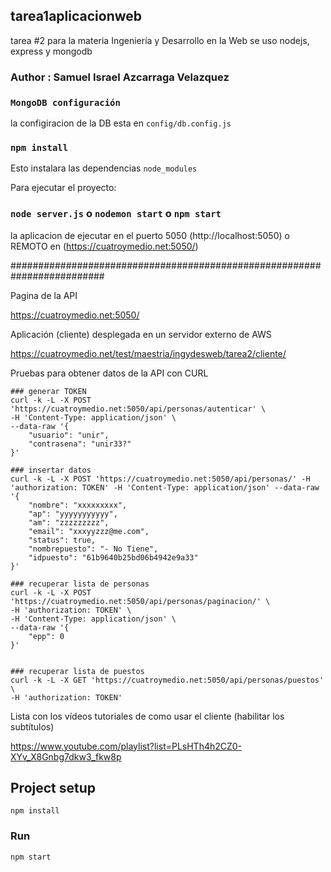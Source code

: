 ## tarea1aplicacionweb
tarea #2 para la materia Ingeniería y Desarrollo en la Web se uso nodejs, express y mongodb

### Author : Samuel Israel Azcarraga Velazquez

### `MongoDB configuración`
la configiracion de la DB esta en  `config/db.config.js`

### `npm install`

Esto instalara las dependencias `node_modules`

Para ejecutar el proyecto:

### `node server.js` o `nodemon start` o `npm start`

la aplicacion de ejecutar en el puerto 5050 (http://localhost:5050) o REMOTO en (https://cuatroymedio.net:5050/)

#########################################################################

Pagina de la API

  https://cuatroymedio.net:5050/

Aplicación (cliente) desplegada en un servidor externo de AWS 

  https://cuatroymedio.net/test/maestria/ingydesweb/tarea2/cliente/

Pruebas para obtener datos de la API con CURL

    ### generar TOKEN
    curl -k -L -X POST 'https://cuatroymedio.net:5050/api/personas/autenticar' \
    -H 'Content-Type: application/json' \
    --data-raw '{
        "usuario": "unir",
        "contrasena": "unir33?"
    }'

    ### insertar datos
    curl -k -L -X POST 'https://cuatroymedio.net:5050/api/personas/' -H 'authorization: TOKEN' -H 'Content-Type: application/json' --data-raw '{
        "nombre": "xxxxxxxxx",
        "ap": "yyyyyyyyyyy",
        "am": "zzzzzzzzz",
        "email": "xxxyyzzz@me.com",
        "status": true,
        "nombrepuesto": "- No Tiene",
        "idpuesto": "61b9640b25bd06b4942e9a33"
    }'

    ### recuperar lista de personas
    curl -k -L -X POST 'https://cuatroymedio.net:5050/api/personas/paginacion/' \
    -H 'authorization: TOKEN' \
    -H 'Content-Type: application/json' \
    --data-raw '{
        "epp": 0
    }'
    

    ### recuperar lista de puestos
    curl -k -L -X GET 'https://cuatroymedio.net:5050/api/personas/puestos' \
    -H 'authorization: TOKEN'


Lista con los vídeos tutoriales de como usar el cliente (habilitar los subtítulos)

  https://www.youtube.com/playlist?list=PLsHTh4h2CZ0-XYv_X8Gnbg7dkw3_fkw8p



## Project setup
```
npm install
```

### Run
```
npm start
```
